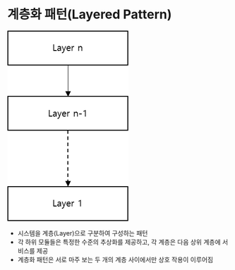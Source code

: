 # 계층화 패턴(Layered Pattern)

![img_1.png](계층화패턴.png)

- 시스템을 계층(Layer)으로 구분하여 구성하는 패턴  
- 각 하위 모듈들은 특정한 수준의 추상화를 제공하고, 각 계층은 다음 상위 계층에 서비스를 제공  
- 계층화 패턴은 서로 마주 보는 두 개의 계층 사이에서만 상호 작용이 이루어짐